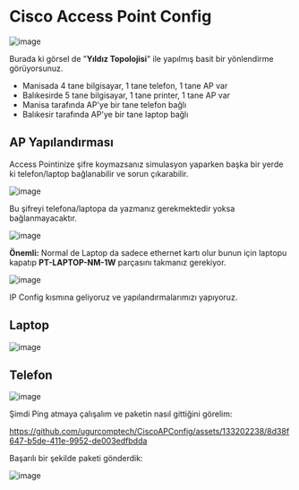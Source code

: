# Cisco Access Point Config

![image](https://github.com/ugurcomptech/CiscoAPConfig/assets/133202238/9606a193-ce6c-418f-a1c9-1b97497bf2c4)


Burada ki görsel de "**Yıldız Topolojisi**" ile yapılmış basit bir yönlendirme görüyorsunuz.  

- Manisada 4 tane bilgisayar, 1 tane telefon, 1 tane AP var
- Balıkesirde 5 tane bilgisayar, 1 tane printer, 1 tane AP var
- Manisa tarafında  AP'ye bir tane telefon bağlı
- Balıkesir tarafında AP'ye bir tane laptop bağlı


## AP Yapılandırması 

Access Pointinize şifre koymazsanız simulasyon yaparken başka bir yerde ki telefon/laptop bağlanabilir ve sorun çıkarabilir.

![image](https://github.com/ugurcomptech/CiscoAPConfig/assets/133202238/ea982aed-626f-4b1f-ae13-7f75fbe613f0)


Bu şifreyi telefona/laptopa da yazmanız gerekmektedir yoksa bağlanmayacaktır.

![image](https://github.com/ugurcomptech/CiscoAPConfig/assets/133202238/106a37bf-282f-4b4a-b00f-27ed85838d9f)



**Önemli:** Normal de Laptop da sadece ethernet kartı olur bunun için laptopu kapatıp **PT-LAPTOP-NM-1W** parçasını takmanız gerekiyor.

![image](https://github.com/ugurcomptech/CiscoAPConfig/assets/133202238/d55c1648-efc5-4fec-8c09-c5b0d5a6fb0c)


IP Config kısmına geliyoruz ve yapılandırmalarımızı yapıyoruz.


## Laptop
![image](https://github.com/ugurcomptech/CiscoAPConfig/assets/133202238/61498569-4916-4dcf-bdca-77224ff2a20c)

## Telefon
![image](https://github.com/ugurcomptech/CiscoAPConfig/assets/133202238/bc21c4de-a119-47f5-a51c-6b765e866503)


Şimdi Ping atmaya çalışalım ve paketin nasıl gittiğini görelim:


https://github.com/ugurcomptech/CiscoAPConfig/assets/133202238/8d38f647-b5de-411e-9952-de003edfbdda



Başarılı bir şekilde paketi gönderdik:

![image](https://github.com/ugurcomptech/CiscoAPConfig/assets/133202238/e19cd2f5-42c0-412c-92cf-71506599db7b)
